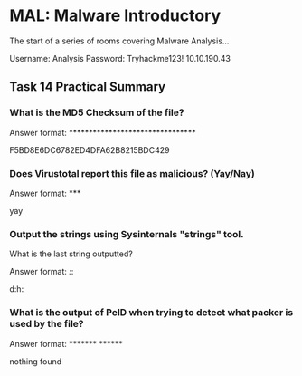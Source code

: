 # MAL: Malware Introductory

The start of a series of rooms covering Malware Analysis...

Username: Analysis
Password: Tryhackme123!
10.10.190.43

## Task 14  Practical Summary

### What is the MD5 Checksum of the file?
Answer format: ********************************

F5BD8E6DC6782ED4DFA62B8215BDC429

### Does Virustotal report this file as malicious? (Yay/Nay)
Answer format: ***

yay

### Output the strings using Sysinternals "strings" tool.
What is the last string outputted?

Answer format: *:*:

d:h:

### What is the output of PeID when trying to detect what packer is used by the file?
Answer format: ******* ******

nothing found
